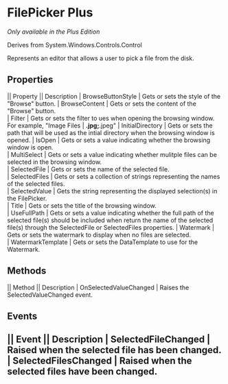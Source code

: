 # FilePicker Plus
_Only available in the Plus Edition_

Derives from System.Windows.Controls.Control

Represents an editor that allows a user to pick a file from the disk.

## Properties
|| Property || Description
| BrowseButtonStyle | Gets or sets the style of the "Browse" button.
| BrowseContent | Gets or sets the content of the "Browse" button.  
| Filter | Gets or sets the filter to ues when opening the browsing window. For example, "Image Files | **.jpg;**.jpeg"
| InitialDirectory | Gets or sets the path that will be used as the intial directory when the browsing window is opened.
| IsOpen | Gets or sets a value indicating whether the browsing window is open.  
| MultiSelect | Gets or sets a value indicating whether mulitple files can be selected in the browsing window.  
| SelectedFile | Gets or sets the name of the selected file.  
| SelectedFiles | Gets or sets a collection of strings representing the names of the selected files.  
| SelectedValue | Gets the string representing the displayed selection(s) in the FilePicker.    
| Title | Gets or sets the title of the browsing window.  
| UseFullPath | Gets or sets a value indicating whether the full path of the selected file(s) should be included when return the name of the selected file(s) through the SelectedFile or SelectedFiles properties.
| Watermark | Gets or sets the watermark to display when no files are selected.  
| WatermarkTemplate | Gets or sets the DataTemplate to use for the Watermark.  

## Methods
|| Method || Description
| OnSelectedValueChanged | Raises the SelectedValueChanged event.  

## Events
|| Event || Description
| SelectedFileChanged | Raised when the selected file has been changed.
| SelectedFilesChanged | Raised when the selected files have been changed.
---